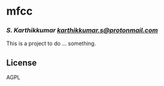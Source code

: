 # mfcc
### _S. Karthikkumar <karthikkumar.s@protonmail.com>_

This is a project to do ... something.

## License

AGPL

